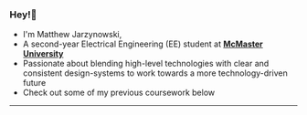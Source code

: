 ### Hey!👋

- I'm Matthew Jarzynowski,
- A second-year Electrical Engineering (EE) student at **[McMaster University](https://www.eng.mcmaster.ca/ece/)**
- Passionate about blending high-level technologies with clear and consistent design-systems to work towards a more technology-driven future
- Check out some of my previous coursework below
---
